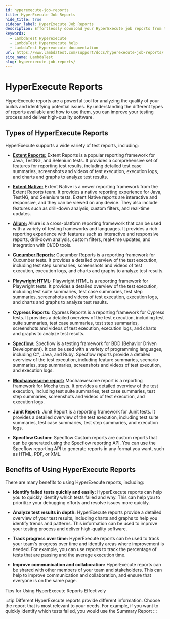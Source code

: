 ```yaml
---
id: hyperexecute-job-reports
title: HyperExecute Job Reports
hide_title: true
sidebar_label: HyperExecute Job Reports
description: Effortlessly download your HyperExecute job reports from the UI. Click the Report button on the top right-hand side of your tasks page. .
keywords:
  - LambdaTest Hyperexecute
  - LambdaTest Hyperexecute help
  - LambdaTest Hyperexecute documentation
url: https://www.lambdatest.com/support/docs/hyperexecute-job-reports/
site_name: LambdaTest
slug: hyperexecute-job-reports/
---
```


<script type="application/ld+json"
      dangerouslySetInnerHTML={{ __html: JSON.stringify({
       "@context": "https://schema.org",
        "@type": "BreadcrumbList",
        "itemListElement": [{
          "@type": "ListItem",
          "position": 1,
          "name": "Home",
          "item": "https://www.lambdatest.com"
        },{
          "@type": "ListItem",
          "position": 2,
          "name": "Support",
          "item": "https://www.lambdatest.com/support/docs/"
        },{
          "@type": "ListItem",
          "position": 3,
          "name": "HyperExecute Job Reports",
          "item": "https://www.lambdatest.com/support/docs/hyperexecute-job-reports/"
        }]
      })
    }}
></script>

# HyperExecute Reports

HyperExecute reports are a powerful tool for analyzing the quality of your builds and identifying potential issues. By understanding the different types of reports available and how to use them, you can improve your testing process and deliver high-quality software.

## Types of HyperExecute Reports

HyperExecute supports a wide variety of test reports, including:

- [**Extent Reports:**](/support/docs/extent-report/) Extent Reports is a popular reporting framework for Java, TestNG, and Selenium tests. It provides a comprehensive set of features for reporting test results, including detailed test case summaries, screenshots and videos of test execution, execution logs, and charts and graphs to analyze test results.

- [**Extent Native:**](/support/docs/native-extent-report/) Extent Native is a newer reporting framework from the Extent Reports team. It provides a native reporting experience for Java, TestNG, and Selenium tests. Extent Native reports are interactive and responsive, and they can be viewed on any device. They also include features such as drill-down analysis, custom filters, and real-time updates.

- [**Allure:**](/support/docs/allure-reports/) Allure is a cross-platform reporting framework that can be used with a variety of testing frameworks and languages. It provides a rich reporting experience with features such as interactive and responsive reports, drill-down analysis, custom filters, real-time updates, and integration with CI/CD tools.

- [**Cucumber Reports:**](/support/docs/cucumber-report/) Cucumber Reports is a reporting framework for Cucumber tests. It provides a detailed overview of the test execution, including test step summaries, screenshots and videos of test execution, execution logs, and charts and graphs to analyze test results.

- [**Playwright HTML:**](/support/docs/playwright-html-report/) Playwright HTML is a reporting framework for Playwright tests. It provides a detailed overview of the test execution, including test suite summaries, test case summaries, test step summaries, screenshots and videos of test execution, execution logs, and charts and graphs to analyze test results.

- **Cypress Reports:** Cypress Reports is a reporting framework for Cypress tests. It provides a detailed overview of the test execution, including test suite summaries, test case summaries, test step summaries, screenshots and videos of test execution, execution logs, and charts and graphs to analyze test results.

- [**Specflow:**](/support/docs/specflow-report/) Specflow is a testing framework for BDD (Behavior Driven Development). It can be used with a variety of programming languages, including C#, Java, and Ruby. Specflow reports provide a detailed overview of the test execution, including feature summaries, scenario summaries, step summaries, screenshots and videos of test execution, and execution logs.

- [**Mochaawesome report:**](/support/docs/cypress-mochaawesome-report/) Mochaawesome report is a reporting framework for Mocha tests. It provides a detailed overview of the test execution, including test suite summaries, test case summaries, test step summaries, screenshots and videos of test execution, and execution logs.

- **Junit Report:** Junit Report is a reporting framework for Junit tests. It provides a detailed overview of the test execution, including test suite summaries, test case summaries, test step summaries, and execution logs.

- **Specflow Custom:** Specflow Custom reports are custom reports that can be generated using the Specflow reporting API. You can use the Specflow reporting API to generate reports in any format you want, such as HTML, PDF, or XML.

## Benefits of Using HyperExecute Reports

There are many benefits to using HyperExecute reports, including:

- **Identify failed tests quickly and easily:** HyperExecute reports can help you to quickly identify which tests failed and why. This can help you to prioritize your debugging efforts and resolve issues more quickly.

- **Analyze test results in depth:** HyperExecute reports provide a detailed overview of your test results, including charts and graphs to help you identify trends and patterns. This information can be used to improve your testing process and deliver high-quality software.

- **Track progress over time:** HyperExecute reports can be used to track your team's progress over time and identify areas where improvement is needed. For example, you can use reports to track the percentage of tests that are passing and the average execution time.

- **Improve communication and collaboration:** HyperExecute reports can be shared with other members of your team and stakeholders. This can help to improve communication and collaboration, and ensure that everyone is on the same page.

<!-- ## How to Use HyperExecute Reports?

To use HyperExecute reports, simply follow these steps:

**Step 1:** Run your tests using HyperExecute.

**Step 2:** Once your tests have finished running, download the test reports from the HyperExecute dashboard.

**Step 3:** Open the test reports in your browser or a PDF viewer.

**Step 4:** Analyze the test results and identify any areas where improvement is needed. -->

Tips for Using HyperExecute Reports Effectively

:::tip
Different HyperExecute reports provide different information. Choose the report that is most relevant to your needs. For example, if you want to quickly identify which tests failed, you would use the Summary Report
:::